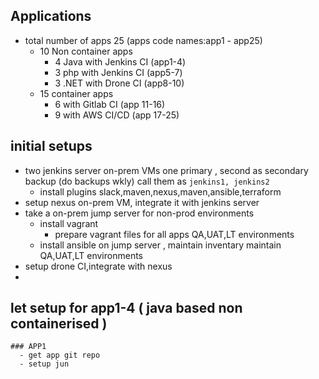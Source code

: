 ## Applications
* total number of apps 25 (apps code names:app1 - app25)
  - 10 Non container apps
    - 4 Java with Jenkins CI (app1-4)
    - 3 php with Jenkins CI (app5-7)
    - 3 .NET with Drone CI (app8-10)
  - 15 container apps
    - 6 with Gitlab CI (app 11-16)
    - 9 with AWS CI/CD (app 17-25)
## initial setups
  - two jenkins server on-prem VMs one primary , second as secondary backup (do backups wkly)   call them as ` jenkins1, jenkins2 `
      - install plugins slack,maven,nexus,maven,ansible,terraform
  - setup nexus on-prem VM, integrate it with jenkins server
  - take a on-prem jump server for non-prod environments
      - install vagrant
          - prepare vagrant files for all apps QA,UAT,LT environments
      - install ansible on jump server , maintain inventary maintain QA,UAT,LT environments
  - setup drone CI,integrate with nexus
  - 
## let setup for app1-4 ( java based non containerised )
    ### APP1
      - get app git repo
      - setup jun
